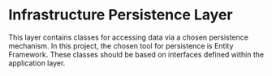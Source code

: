 # Infrastructure Persistence Layer

This layer contains classes for accessing data via a chosen persistence mechanism. In this project, the chosen tool for persistence is Entity Framework.
These classes should be based on interfaces defined within the application layer.
